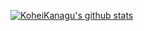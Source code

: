 [![KoheiKanagu's github stats](https://github-readme-stats.vercel.app/api?username=KoheiKanagu&show_icons=true&title_color=00A4AC&icon_color=00A4AC)](https://github.com/anuraghazra/github-readme-stats)

<!--
**KoheiKanagu/KoheiKanagu** is a ✨ _special_ ✨ repository because its `README.md` (this file) appears on your GitHub profile.

Here are some ideas to get you started:

- 🔭 I’m currently working on ...
- 🌱 I’m currently learning ...
- 👯 I’m looking to collaborate on ...
- 🤔 I’m looking for help with ...
- 💬 Ask me about ...
- 📫 How to reach me: ...
- 😄 Pronouns: ...
- ⚡ Fun fact: ...
-->

